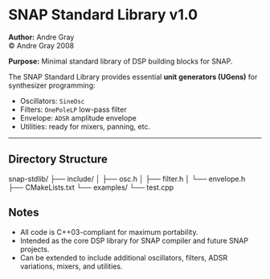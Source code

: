 # SNAP Standard Library v1.0

**Author:** Andre Gray  
© Andre Gray 2008  

**Purpose:** Minimal standard library of DSP building blocks for SNAP.

The SNAP Standard Library provides essential **unit generators (UGens)** for synthesizer programming:

- Oscillators: `SineOsc`
- Filters: `OnePoleLP` low-pass filter
- Envelope: `ADSR` amplitude envelope
- Utilities: ready for mixers, panning, etc.

---

## Directory Structure
snap-stdlib/
├── include/
│ ├── osc.h
│ ├── filter.h
│ └── envelope.h
├── CMakeLists.txt
└── examples/
└── test.cpp

## Notes

- All code is C++03-compliant for maximum portability.
- Intended as the core DSP library for SNAP compiler and future SNAP projects.
- Can be extended to include additional oscillators, filters, ADSR variations, mixers, and utilities.
